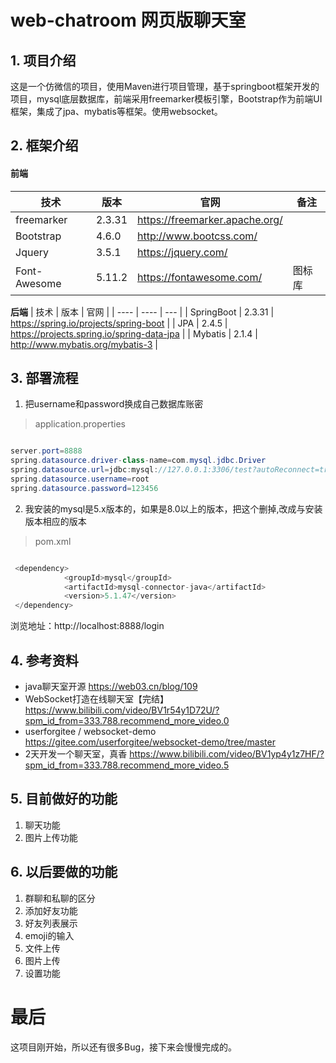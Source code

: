 # web-chatroom 网页版聊天室
## 1. 项目介绍
这是一个仿微信的项目，使用Maven进行项目管理，基于springboot框架开发的项目，mysql底层数据库，前端采用freemarker模板引擎，Bootstrap作为前端UI框架，集成了jpa、mybatis等框架。使用websocket。
## 2. 框架介绍

#### 前端
|  技术   | 版本  | 官网 | 备注 |
|  ----  | ----  | ---- | ---- |
| freemarker  | 2.3.31 | https://freemarker.apache.org/ |
| Bootstrap  | 4.6.0 | http://www.bootcss.com/ | 
| Jquery  | 3.5.1 | https://jquery.com/ |
| Font-Awesome  | 5.11.2 | https://fontawesome.com/ | 图标库 |

**后端**
|  技术   | 版本  | 官网 |
|  ----  | ----  | ---  |
| SpringBoot  | 2.3.31 | https://spring.io/projects/spring-boot |
| JPA  | 2.4.5 | https://projects.spring.io/spring-data-jpa |
| Mybatis  | 2.1.4 | http://www.mybatis.org/mybatis-3 | 

## 3. 部署流程

1. 把username和password换成自己数据库账密
>application.properties
```java

server.port=8888
spring.datasource.driver-class-name=com.mysql.jdbc.Driver
spring.datasource.url=jdbc:mysql://127.0.0.1:3306/test?autoReconnect=true&useSSL=false&characterEncoding=utf-8
spring.datasource.username=root
spring.datasource.password=123456

```

2. 我安装的mysql是5.x版本的，如果是8.0以上的版本，把这个删掉,改成与安装版本相应的版本
>pom.xml
```java

 <dependency>
            <groupId>mysql</groupId>
            <artifactId>mysql-connector-java</artifactId>
            <version>5.1.47</version>
 </dependency>

```
浏览地址：http://localhost:8888/login

## 4. 参考资料
* java聊天室开源 https://web03.cn/blog/109
* WebSocket打造在线聊天室【完结】 https://www.bilibili.com/video/BV1r54y1D72U/?spm_id_from=333.788.recommend_more_video.0
* userforgitee / websocket-demo https://gitee.com/userforgitee/websocket-demo/tree/master
* 2天开发一个聊天室，真香 https://www.bilibili.com/video/BV1yp4y1z7HF/?spm_id_from=333.788.recommend_more_video.5


## 5. 目前做好的功能
1. 聊天功能
2. 图片上传功能

## 6. 以后要做的功能
1. 群聊和私聊的区分
2. 添加好友功能
3. 好友列表展示
4. emoji的输入
5. 文件上传
6. 图片上传
7. 设置功能

# 最后
这项目刚开始，所以还有很多Bug，接下来会慢慢完成的。
       



